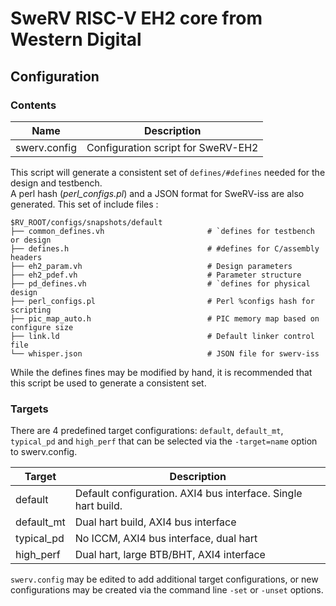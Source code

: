 # SweRV RISC-V EH2 core from Western Digital

## Configuration

### Contents
Name                    | Description
----------------------  | ------------------------------
swerv.config            | Configuration script for SweRV-EH2  


This script will generate a consistent set of `defines/#defines` needed for the design and testbench.  
A perl hash (*perl_configs.pl*) and a JSON format for SweRV-iss are also generated.
This set of include files :  

    $RV_ROOT/configs/snapshots/default
    ├── common_defines.vh                       # `defines for testbench or design
    ├── defines.h                               # #defines for C/assembly headers
    ├── eh2_param.vh                            # Design parameters
    ├── eh2_pdef.vh                             # Parameter structure
    ├── pd_defines.vh                           # `defines for physical design
    ├── perl_configs.pl                         # Perl %configs hash for scripting
    ├── pic_map_auto.h                          # PIC memory map based on configure size
    ├── link.ld                                 # Default linker control file
    └── whisper.json                            # JSON file for swerv-iss



While the defines fines may be modified by hand, it is recommended that this script be used to generate a consistent set.

### Targets
There are 4 predefined target configurations: `default`, `default_mt`, `typical_pd` and `high_perf` that can be 
selected via the `-target=name` option to swerv.config.

Target                  | Description
----------------------  | ------------------------------
default                 | Default configuration. AXI4 bus interface. Single hart build.
default_mt              | Dual hart build, AXI4 bus interface
typical_pd              | No ICCM, AXI4 bus interface, dual hart
high_perf               | Dual hart, large BTB/BHT, AXI4 interface


`swerv.config` may be edited to add additional target configurations, or new configurations may be 
created via the command line `-set` or `-unset` options.
